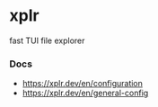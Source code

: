 # xplr

fast TUI file explorer

### Docs
- https://xplr.dev/en/configuration
- https://xplr.dev/en/general-config
